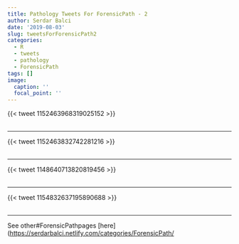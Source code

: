 ```yaml
---
title: Pathology Tweets For ForensicPath - 2
author: Serdar Balci
date: '2019-08-03'
slug: tweetsForForensicPath2
categories:
  - R
  - tweets
  - pathology
  - ForensicPath
tags: []
image:
  caption: ''
  focal_point: ''
---
```



{{< tweet 1152463968319025152 >}}
<br>
<br>
<hr>
{{< tweet 1152463832742281216 >}}
<br>
<br>
<hr>
{{< tweet 1148640713820819456 >}}
<br>
<br>
<hr>
{{< tweet 1154832637195890688 >}}
<br>
<br>
<hr>


See other#ForensicPathpages [here](https://serdarbalci.netlify.com/categories/ForensicPath/
